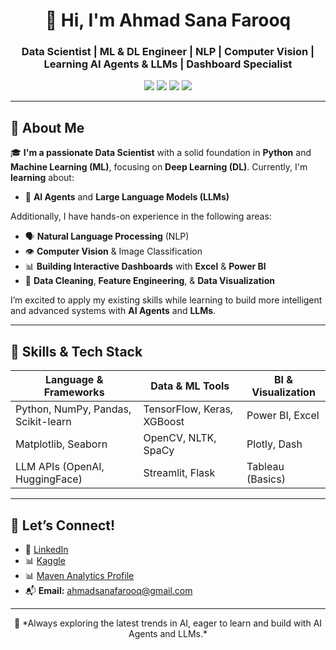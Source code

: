 <h1 align="center">👋 Hi, I'm Ahmad Sana Farooq</h1>

<h3 align="center">Data Scientist | ML & DL Engineer | NLP | Computer Vision | Learning AI Agents & LLMs | Dashboard Specialist</h3>

<p align="center">
  <img src="https://img.shields.io/badge/Python-3670A0?style=for-the-badge&logo=python&logoColor=white"/>
  <img src="https://img.shields.io/badge/TensorFlow-FF6F00?style=for-the-badge&logo=tensorflow&logoColor=white"/>
  <img src="https://img.shields.io/badge/PowerBI-F2C811?style=for-the-badge&logo=powerbi&logoColor=black"/>
  <img src="https://img.shields.io/badge/Excel-217346?style=for-the-badge&logo=microsoft-excel&logoColor=white"/>
</p>

---

## 🚀 About Me

🎓 **I'm a passionate Data Scientist** with a solid foundation in **Python** and **Machine Learning (ML)**, focusing on **Deep Learning (DL)**. Currently, I'm **learning** about:

- 🧠 **AI Agents** and **Large Language Models (LLMs)**

Additionally, I have hands-on experience in the following areas:

- 🗣️ **Natural Language Processing** (NLP)
- 👁️ **Computer Vision** & Image Classification
- 📊 **Building Interactive Dashboards** with **Excel** & **Power BI**
- 🧹 **Data Cleaning**, **Feature Engineering**, & **Data Visualization**

I’m excited to apply my existing skills while learning to build more intelligent and advanced systems with **AI Agents** and **LLMs**.

---

## 🧠 Skills & Tech Stack

| Language & Frameworks | Data & ML Tools | BI & Visualization |
|------------------------|------------------|---------------------|
| Python, NumPy, Pandas, Scikit-learn | TensorFlow, Keras, XGBoost | Power BI, Excel |
| Matplotlib, Seaborn | OpenCV, NLTK, SpaCy | Plotly, Dash |
| LLM APIs (OpenAI, HuggingFace) | Streamlit, Flask | Tableau (Basics) |

---

## 🤝 Let’s Connect!

- 🔗 [LinkedIn](https://www.linkedin.com/in/ahmad-sana-farooq/)
- 📊 [Kaggle](https://www.kaggle.com/ahmadsanafarooq)
- 📊 [Maven Analytics Profile](https://mavenanalytics.io/profile/083183a0-50d1-705f-485e-648bba64f2ed)
- 📬 **Email:** [ahmadsanafarooq@gmail.com](mailto:ahmadsanafarooq@gmail.com)

---

<p align="center">
  🚀 *Always exploring the latest trends in AI, eager to learn and build with AI Agents and LLMs.*  
</p>
